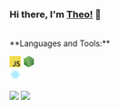 ### Hi there, I'm [Theo!](https://github.com/Theogu) 👋

<br />
**Languages and Tools:**  

<code><img height="20" src="https://raw.githubusercontent.com/github/explore/80688e429a7d4ef2fca1e82350fe8e3517d3494d/topics/javascript/javascript.png"></code>
<code><img height="20" src="https://raw.githubusercontent.com/github/explore/80688e429a7d4ef2fca1e82350fe8e3517d3494d/topics/nodejs/nodejs.png"></code>    
<code><img height="20" src="https://raw.githubusercontent.com/github/explore/80688e429a7d4ef2fca1e82350fe8e3517d3494d/topics/react/react.png"></code>

<img align="center" src="https://github-readme-stats.vercel.app/api/top-langs/?username=theogu&theme=tokyonight&hide_langs_below=1" />
<img align="center" src="https://github-readme-stats.vercel.app/api?username=theogu&show_icons=true&theme=tokyonight&line_height=20"/>
